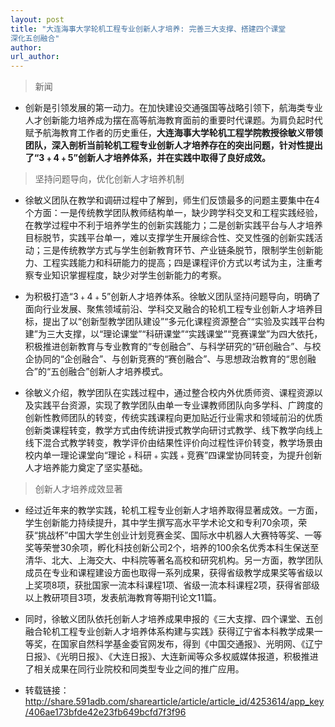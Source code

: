 ```yaml
---
layout: post
title: "大连海事大学轮机工程专业创新人才培养: 完善三大支撑、搭建四个课堂
深化五创融合"
author: 
url_author: 
---
```


> 新闻
 
- 创新是引领发展的第一动力。在加快建设交通强国等战略引领下，航海类专业人才创新能力培养成为摆在高等航海教育面前的重要时代课题。为肩负起时代赋予航海教育工作者的历史重任，**大连海事大学轮机工程学院教授徐敏义带领团队，深入剖析当前轮机工程专业创新人才培养存在的突出问题，针对性提出了“3﹢4﹢5”创新人才培养体系，并在实践中取得了良好成效。**

> 坚持问题导向，优化创新人才培养机制

- 徐敏义团队在教学和调研过程中了解到，师生们反馈最多的问题主要集中在4个方面：一是传统教学团队教师结构单一，缺少跨学科交叉和工程实践经验，在教学过程中不利于培养学生的创新实践能力；二是创新实践平台与人才培养目标脱节，实践平台单一，难以支撑学生开展综合性、交叉性强的创新实践活动；三是传统教学方式与学生创新教育环节、产业链条脱节，限制学生创新能力、工程实践能力和科研能力的提高；四是课程评价方式以考试为主，注重考察专业知识掌握程度，缺少对学生创新能力的考察。

- 为积极打造“3﹢4﹢5”创新人才培养体系。徐敏义团队坚持问题导向，明确了面向行业发展、聚焦领域前沿、学科交叉融合的轮机工程专业创新人才培养目标，提出了以“创新型教学团队建设”“多元化课程资源整合”“实验及实践平台构建”为三大支撑，以“理论课堂”“科研课堂”“实践课堂”“竞赛课堂”为四大依托，积极推进创新教育与专业教育的“专创融合”、与科学研究的“研创融合”、与校企协同的“企创融合”、与创新竞赛的“赛创融合”、与思想政治教育的“思创融合”的“五创融合”创新人才培养模式。

- 徐敏义介绍，教学团队在实践过程中，通过整合校内外优质师资、课程资源以及实践平台资源，实现了教学团队由单一专业课教师团队向多学科、广跨度的创新性教师团队的转变，传统实践课程向更加贴近行业需求和领域前沿的优质创新类课程转变，教学方式由传统讲授式教学向研讨式教学、线下教学向线上线下混合式教学转变，教学评价由结果性评价向过程性评价转变，教学场景由校内单一理论课堂向“理论﹢科研﹢实践﹢竞赛”四课堂协同转变，为提升创新人才培养能力奠定了坚实基础。

> 创新人才培养成效显著

- 经过近年来的教学实践，轮机工程专业创新人才培养取得显著成效。一方面，学生创新能力持续提升，其中学生撰写高水平学术论文和专利70余项，荣获“挑战杯”中国大学生创业计划竞赛金奖、国际水中机器人大赛特等奖、一等奖等荣誉30余项，孵化科技创新公司2个，培养的100余名优秀本科生保送至清华、北大、上海交大、中科院等著名高校和研究机构。另一方面，教学团队成员在专业和课程建设方面也取得一系列成果，获得省级教学成果奖等省级以上奖项8项，获批国家一流本科课程1项、省级一流本科课程2项，获得省部级以上教研项目3项，发表航海教育等期刊论文11篇。

- 同时，徐敏义团队依托创新人才培养成果申报的《三大支撑、四个课堂、五创融合轮机工程专业创新人才培养体系构建与实践》获得辽宁省本科教学成果一等奖，在国家自然科学基金委官网发布，得到《中国交通报》、光明网、《辽宁日报》、《光明日报》、《大连日报》、大连新闻等众多权威媒体报道，积极推进了相关成果在同行业院校和同类型专业之间的推广应用。

- 转载链接：http://share.591adb.com/sharearticle/article/article_id/4253614/app_key/406ae173bfde42e23fb649bcfd7f3f96